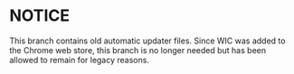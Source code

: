 NOTICE
======

This branch contains old automatic updater files. Since WIC was added to the Chrome web store, this branch is no longer needed but has been allowed to remain for legacy reasons.
